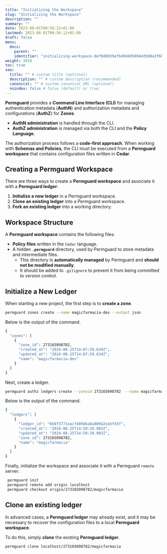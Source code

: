 ```yaml
---
title: "Initializing the Workspace"
slug: "Initializing the Workspace"
description: ""
summary: ""
date: 2023-08-01T00:56:12+01:00
lastmod: 2023-08-01T00:56:12+01:00
draft: false
menu:
  docs:
    parent: ""
    identifier: "initializing-workspace-8ef0d6939efb49d495094dd500a3f6bb"
weight: 3010
toc: true
seo:
  title: "" # custom title (optional)
  description: "" # custom description (recommended)
  canonical: "" # custom canonical URL (optional)
  noindex: false # false (default) or true
---
```

**Permguard** provides a **Command Line Interface (CLI)** for managing authentication metadata (**AuthN**)
and authorization metadata and configurations (**AuthZ**) for **Zones**.

- **AuthN administration** is handled through the CLI.
- **AuthZ administration** is managed via both the CLI and the **Policy Language**.

The authorization process follows a **code-first approach**.
When working with **Schemas and Policies**, the CLI must be executed from a **Permguard workspace**
that contains configuration files written in **Cedar**.

## Creating a Permguard Workspace

There are three ways to create a **Permguard workspace** and associate it with a **Permguard ledger**:

1. **Initialize a new ledger** in a Permguard workspace.
2. **Clone an existing ledger** into a Permguard workspace.
3. **Fork an existing ledger** into a working directory.

## Workspace Structure

A **Permguard workspace** contains the following files:

- **Policy files** written in the `Cedar` language.
- A hidden **`.permguard`** directory, used by Permguard to store metadata and intermediate files.
  - This directory is **automatically managed** by Permguard and **should not be modified manually**.
  - It should be added to `.gitignore` to prevent it from being committed to version control.

## Initialize a New Ledger

When starting a new project, the first step is to **create a zone**.

```bash
permguard zones create --name magicfarmacia-dev --output json
```

Below is the output of the command.

```bash
{
  "zones": [
    {
      "zone_id": 273165098782,
      "created_at": "2024-08-25T14:07:59.634Z",
      "updated_at": "2024-08-25T14:07:59.634Z",
      "name": "magicfarmacia-dev"
    }
  ]
}
```

Next, create a ledger.

```bash
permguard authz ledgers create --zoneid 273165098782  --name magicfarmacia --output json
```

Below is the output of the command.

```bash
{
  "ledgers": [
    {
      "ledger_id": "668f3771eacf4094ba8a80942ea5fd3f",
      "created_at": "2024-08-25T14:50:38.003Z",
      "updated_at": "2024-08-25T14:50:38.003Z",
      "zone_id": 273165098782,
      "name": "magicfarmacia"
    }
  ]
}
```

Finally, initialize the workspace and associate it with a Permguard `remote` server.

```bash
 permguard init
 permguard remote add origin localhost
 permguard checkout origin/273165098782/magicfarmacia
```

## Clone an existing ledger

In advanced cases, a **Permguard ledger** may already exist, and it may be necessary to recover the configuration files to a local **Permguard workspace**.

To do this, simply **clone** the existing **Permguard ledger**.

```bash
permguard clone localhost/273165098782/magicfarmacia
```
